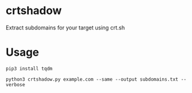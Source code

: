 # crtshadow
Extract subdomains for your target using crt.sh

# Usage
`pip3 install tqdm`

`python3 crtshadow.py example.com --same --output subdomains.txt --verbose`
